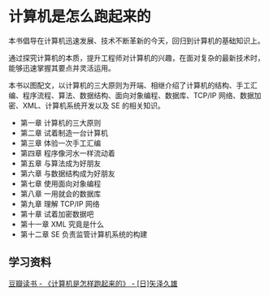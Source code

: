 # 计算机是怎么跑起来的

本书倡导在计算机迅速发展、技术不断革新的今天，回归到计算机的基础知识上。

通过探究计算机的本质，提升工程师对计算机的兴趣，在面对复杂的最新技术时，能够迅速掌握其要点并灵活运用。

本书以图配文，以计算机的三大原则为开端、相继介绍了计算机的结构、手工汇编、程序流程、算法、数据结构、面向对象编程、数据库、TCP/IP 网络、数据加密、XML、计算机系统开发以及 SE 的相关知识。

- 第一章 计算机的三大原则
- 第二章 试着制造一台计算机
- 第三章 体验一次手工汇编
- 第四章 程序像河水一样流动着
- 第五章 与算法成为好朋友
- 第六章 与数据结构成为好朋友
- 第七章 使用面向对象编程
- 第八章 一用就会的数据库
- 第九章 理解 TCP/IP 网络
- 第十章 试着加密数据吧
- 第十一章 XML 究竟是什么
- 第十二章 SE 负责监管计算机系统的构建

## 学习资料

[豆瓣读书 - 《计算机是怎样跑起来的》 - [日]矢泽久雄](https://book.douban.com/subject/26397183/)
